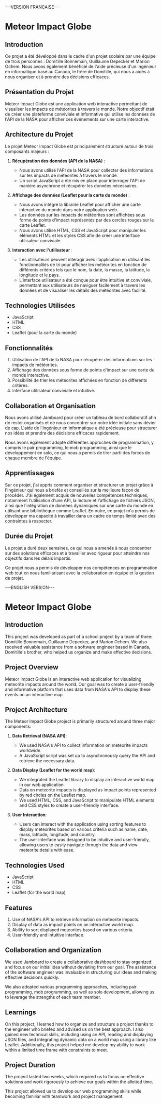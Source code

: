 ---VERSION FRANCAISE---

# Meteor Impact Globe

## Introduction

Ce projet a été développé dans le cadre d'un projet scolaire par une équipe de trois personnes : Domitille Bonnemain, Guillaume Depecker et Marion Ochem. Nous avons également bénéficié de l'aide précieuse d'un ingénieur en informatique basé au Canada, le frère de Domitille, qui nous a aidés à nous organiser et à prendre des décisions efficaces.

## Présentation du Projet

Meteor Impact Globe est une application web interactive permettant de visualiser les impacts de météorites à travers le monde. Notre objectif était de créer une plateforme conviviale et informative qui utilise les données de l'API de la NASA pour afficher ces événements sur une carte interactive.

## Architecture du Projet

Le projet Meteor Impact Globe est principalement structuré autour de trois composants majeurs :

1. **Récupération des données (API de la NASA)** :
   - Nous avons utilisé l'API de la NASA pour collecter des informations sur les impacts de météorites à travers le monde.
   - Un script JavaScript a été mis en place pour interroger l'API de manière asynchrone et récupérer les données nécessaires.

2. **Affichage des données (Leaflet pour la carte du monde)** :
   - Nous avons intégré la librairie Leaflet pour afficher une carte interactive du monde dans notre application web.
   - Les données sur les impacts de météorites sont affichées sous forme de points d'impact représentés par des cercles rouges sur la carte Leaflet.
   - Nous avons utilisé HTML, CSS et JavaScript pour manipuler les éléments HTML et les styles CSS afin de créer une interface utilisateur conviviale.

3. **Interaction avec l'utilisateur** :
   - Les utilisateurs peuvent interagir avec l'application en utilisant les fonctionnalités de tri pour afficher les météorites en fonction de différents critères tels que le nom, la date, la masse, la latitude, la longitude et le pays.
   - L'interface utilisateur a été conçue pour être intuitive et conviviale, permettant aux utilisateurs de naviguer facilement à travers les données et de visualiser les détails des météorites avec facilité.

## Technologies Utilisées

- JavaScript
- HTML
- CSS
- Leaflet (pour la carte du monde)

## Fonctionnalités

1. Utilisation de l'API de la NASA pour récupérer des informations sur les impacts de météorites.
2. Affichage des données sous forme de points d'impact sur une carte du monde interactive.
3. Possibilité de trier les météorites affichées en fonction de différents critères.
4. Interface utilisateur conviviale et intuitive.

## Collaboration et Organisation

Nous avons utilisé Jamboard pour créer un tableau de bord collaboratif afin de rester organisés et de nous concentrer sur notre idée initiale sans dévier de cap. L'aide de l'ingénieur en informatique a été précieuse pour structurer nos idées et prendre des décisions efficaces rapidement.

Nous avons également adopté différentes approches de programmation, y compris le pair programming, le mob programming, ainsi que le développement en solo, ce qui nous a permis de tirer parti des forces de chaque membre de l'équipe.

## Apprentissages

Sur ce projet, j'ai appris comment organiser et structurer un projet grâce à l'ingénieur qui nous a briefés et conseillés sur la meilleure façon de procéder. J'ai également acquis de nouvelles compétences techniques, notamment l'utilisation d'une API, la lecture et l'affichage de fichiers JSON, ainsi que l'intégration de données dynamiques sur une carte du monde en utilisant une bibliothèque comme Leaflet. En outre, ce projet m'a permis de développer ma capacité à travailler dans un cadre de temps limité avec des contraintes à respecter.

## Durée du Projet

Le projet a duré deux semaines, ce qui nous a amenés à nous concentrer sur des solutions efficaces et à travailler avec rigueur pour atteindre nos objectifs dans les délais impartis.

Ce projet nous a permis de développer nos compétences en programmation web tout en nous familiarisant avec la collaboration en équipe et la gestion de projet.


---ENGLISH VERSION---
# Meteor Impact Globe

## Introduction

This project was developed as part of a school project by a team of three: Domitille Bonnemain, Guillaume Depecker, and Marion Ochem. We also received valuable assistance from a software engineer based in Canada, Domitille's brother, who helped us organize and make effective decisions.

## Project Overview

Meteor Impact Globe is an interactive web application for visualizing meteorite impacts around the world. Our goal was to create a user-friendly and informative platform that uses data from NASA's API to display these events on an interactive map.

## Project Architecture

The Meteor Impact Globe project is primarily structured around three major components:

1. **Data Retrieval (NASA API)**:
   - We used NASA's API to collect information on meteorite impacts worldwide.
   - A JavaScript script was set up to asynchronously query the API and retrieve the necessary data.

2. **Data Display (Leaflet for the world map)**:
   - We integrated the Leaflet library to display an interactive world map in our web application.
   - Data on meteorite impacts is displayed as impact points represented by red circles on the Leaflet map.
   - We used HTML, CSS, and JavaScript to manipulate HTML elements and CSS styles to create a user-friendly interface.

3. **User Interaction**:
   - Users can interact with the application using sorting features to display meteorites based on various criteria such as name, date, mass, latitude, longitude, and country.
   - The user interface was designed to be intuitive and user-friendly, allowing users to easily navigate through the data and view meteorite details with ease.

## Technologies Used

- JavaScript
- HTML
- CSS
- Leaflet (for the world map)

## Features

1. Use of NASA's API to retrieve information on meteorite impacts.
2. Display of data as impact points on an interactive world map.
3. Ability to sort displayed meteorites based on various criteria.
4. User-friendly and intuitive interface.

## Collaboration and Organization

We used Jamboard to create a collaborative dashboard to stay organized and focus on our initial idea without deviating from our goal. The assistance of the software engineer was invaluable in structuring our ideas and making effective decisions quickly.

We also adopted various programming approaches, including pair programming, mob programming, as well as solo development, allowing us to leverage the strengths of each team member.

## Learnings

On this project, I learned how to organize and structure a project thanks to the engineer who briefed and advised us on the best approach. I also gained new technical skills, including using an API, reading and displaying JSON files, and integrating dynamic data on a world map using a library like Leaflet. Additionally, this project helped me develop my ability to work within a limited time frame with constraints to meet.

## Project Duration

The project lasted two weeks, which required us to focus on effective solutions and work rigorously to achieve our goals within the allotted time.

This project allowed us to develop our web programming skills while becoming familiar with teamwork and project management.




